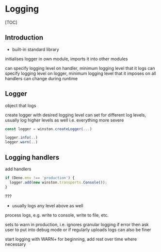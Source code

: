 # Logging

[TOC]



## Introduction

- built-in standard library


initialises logger in own module, imports it into other modules

can specify logging level on handler, minimum logging level that it logs
can specify logging level on logger, minimum logging level that it imposes on all handlers
  can change during runtime

## Logger

object that logs



create logger with desired logging level
can set for different log levels, usually log higher levels as well i.e. everything more severe 

```js
const logger = winston.createLogger(...)

logger.info(..)
logger.warn(..)
```


## Logging handlers

add handlers

```js
if (Deno.env !== 'production') {
  logger.add(new winston.transports.Console());
}
```

???
- usually logs any level above as well

process logs, e.g. write to console, write to file, etc.


sets to warn in production, i.e. ignores granular logging
if error then ask user to put into debug mode
or if regularly uploads logs can also be finer


start logging with WARN+ for beginning, add rest over time where necessary
